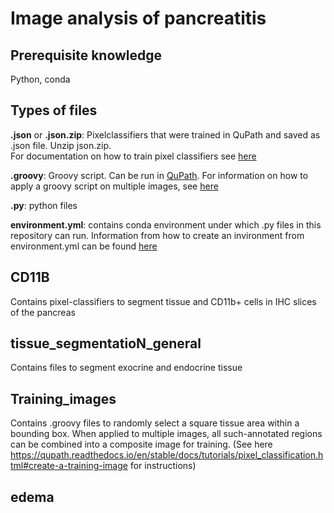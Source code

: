 # Image analysis of pancreatitis 
## Prerequisite knowledge
Python, conda

## Types of files
**.json** or **.json.zip**: Pixelclassifiers that were trained in QuPath and saved as .json file. Unzip json.zip.  
For documentation on how to train pixel classifiers see [here](https://qupath.readthedocs.io/en/stable/docs/tutorials/pixel_classification.html)  

**.groovy**: Groovy script. Can be run in [QuPath](https://qupath.readthedocs.io/en/stable/docs/scripting/workflows_to_scripts.html). For information on how to apply a groovy script on multiple images, see [here](https://qupath.readthedocs.io/en/stable/docs/scripting/workflows_to_scripts.html#running-a-script-for-multiple-images)  

**.py**: python files  

**environment.yml**: contains conda environment under which .py files in this repository can run. Information from how to create an invironment from environment.yml can be found [here](https://docs.conda.io/projects/conda/en/latest/user-guide/tasks/manage-environments.html#creating-an-environment-from-an-environment-yml-file)  

## CD11B
Contains pixel-classifiers to segment tissue and CD11b+ cells in IHC slices of the pancreas 

## tissue_segmentatioN_general
Contains files to segment exocrine and endocrine tissue 

## Training_images 
Contains .groovy files to randomly select a square tissue area within a bounding box. When applied to multiple images, all such-annotated regions can be combined into a composite image for training. 
(See here https://qupath.readthedocs.io/en/stable/docs/tutorials/pixel_classification.html#create-a-training-image for instructions)

## edema 

